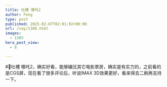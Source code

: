 ```yaml
---
title: 吐槽 哪吒2
author: Feng
type: post
published: 2025-02-07T02:01:02+00:00
url: /say/1366.html
images:
  - 1365
hera_post_view:
  - 8

---
```

#📢吐槽 哪吒2，确实好看，能够碾压其它电影票房，确实是有实力的，之前看的是CGS屏，现在看了很多评论后，听说IMAX 3D效果更好，看来得去二刷再支持一下。